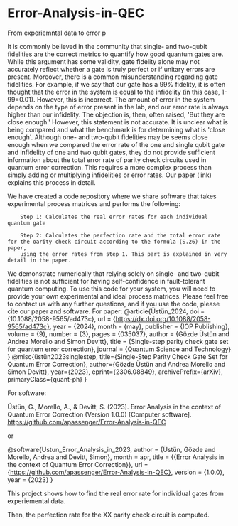 # Error-Analysis-in-QEC
From experiemntal data to error p

It is commonly believed in the community that single- and two-qubit fidelities are the correct metrics to quantify how good quantum gates are. While this argument has some validity, gate fidelity alone may not accurately reflect whether a gate is truly perfect or if unitary errors are present. Moreover, there is a common misunderstanding regarding gate fidelities. For example, if we say that our gate has a 99% fidelity, it is often thought that the error in the system is equal to the infidelity (in this case, 1-99=0.01). However, this is incorrect. The amount of error in the system depends on the type of error present in the lab, and our error rate is always higher than our infidelity. The objection is, then, often raised, 'But they are close enough.' However, this statement is not accurate. It is unclear what is being compared and what the benchmark is for determining what is 'close enough'.
Although one- and two-qubit fidelities may be seems close enough when we compared the error rate of the one and single qubit gate and infidelity of one and two qubit gates, they do not provide sufficient information about the total error rate of parity check circuits used in quantum error correction. This requires a more complex process than simply adding or multiplying infidelities or error rates. Our paper (link) explains this process in detail.

We have created a code repository where we share software that takes experimental process matrices and performs the following:

        Step 1: Calculates the real error rates for each individual quantum gate
   
        Step 2: Calculates the perfection rate and the total error rate for the oarity check circuit according to the formula (S.26) in the paper,
        using the error rates from step 1. This part is explained in very detail in the paper.

We demonstrate numerically that relying solely on single- and two-qubit fidelities is not sufficient for having self-confidence in fault-tolerant quantum computing. To use this code for your system, you will need to provide your own experimental and ideal process matrices. Please feel free to contact us with any further questions, and if you use the code, please cite our paper and software.
For paper:
@article{Üstün_2024,
doi = {10.1088/2058-9565/ad473c},
url = {https://dx.doi.org/10.1088/2058-9565/ad473c},
year = {2024},
month = {may},
publisher = {IOP Publishing},
volume = {9},
number = {3},
pages = {035037},
author = {Gözde Üstün and Andrea Morello and Simon Devitt},
title = {Single-step parity check gate set for quantum error correction},
journal = {Quantum Science and Technology}
}
@misc{üstün2023singlestep,
      title={Single-Step Parity Check Gate Set for Quantum Error Correction}, 
      author={Gözde Üstün and Andrea Morello and Simon Devitt},
      year={2023},
      eprint={2306.08849},
      archivePrefix={arXiv},
      primaryClass={quant-ph}
}

For software:

Üstün, G., Morello, A., & Devitt, S. (2023). Error Analysis in the context of Quantum Error Correction (Version 1.0.0) [Computer software]. https://github.com/apassenger/Error-Analysis-in-QEC

or

@software{Ustun_Error_Analysis_in_2023,
author = {Üstün, Gözde and Morello, Andrea and Devitt, Simon},
month = apr,
title = {{Error Analysis in the context of Quantum Error Correction}},
url = {https://github.com/apassenger/Error-Analysis-in-QEC},
version = {1.0.0},
year = {2023}
}




This project shows how to find the real error rate for individual gates from experiemental data. 

Then, the perfection rate for the XX parity check circuit is computed. 
